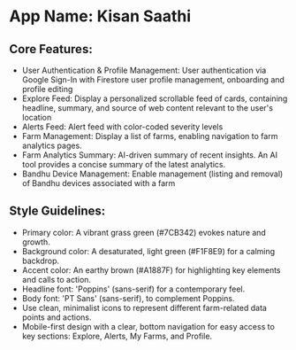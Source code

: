 # **App Name**: Kisan Saathi

## Core Features:

- User Authentication & Profile Management: User authentication via Google Sign-In with Firestore user profile management, onboarding and profile editing
- Explore Feed: Display a personalized scrollable feed of cards, containing headline, summary, and source of web content relevant to the user's location
- Alerts Feed: Alert feed with color-coded severity levels
- Farm Management: Display a list of farms, enabling navigation to farm analytics pages.
- Farm Analytics Summary: AI-driven summary of recent insights. An AI tool provides a concise summary of the latest analytics.
- Bandhu Device Management: Enable management (listing and removal) of Bandhu devices associated with a farm

## Style Guidelines:

- Primary color: A vibrant grass green (#7CB342) evokes nature and growth.
- Background color: A desaturated, light green (#F1F8E9) for a calming backdrop.
- Accent color: An earthy brown (#A1887F) for highlighting key elements and calls to action.
- Headline font: 'Poppins' (sans-serif) for a contemporary feel.
- Body font: 'PT Sans' (sans-serif), to complement Poppins.
- Use clean, minimalist icons to represent different farm-related data points and actions.
- Mobile-first design with a clear, bottom navigation for easy access to key sections: Explore, Alerts, My Farms, and Profile.